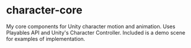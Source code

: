 # character-core
My core components for Unity character motion and animation. Uses Playables API and Unity's Character Controller. Included is a demo scene for examples of implementation.
